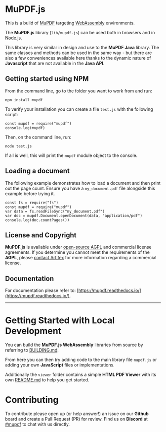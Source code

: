 # MuPDF.js

This is a build of [MuPDF](https://mupdf.com) targeting [WebAssembly](https://webassembly.org) environments.

The **MuPDF.js** library (`lib/mupdf.js`) can be used both in browsers and in [Node.js](https://nodejs.org).

This library is very similar in design and use to the **MuPDF Java** library.
The same classes and methods can be used in the same way - but there are also a few
conveniences available here thanks to the dynamic nature of **Javascript** that are
not available in the **Java API**.




## Getting started using NPM

From the command line, go to the folder you want to work from and run:

	npm install mupdf

To verify your installation you can create a file `test.js` with the following script:

	const mupdf = require("mupdf")
	console.log(mupdf)

Then, on the command line, run:

	node test.js

If all is well, this will print the `mupdf` module object to the console.

## Loading a document

The following example demonstrates how to load a document and then print out the page count.
Ensure you have a `my_document.pdf` file alongside this example before trying it.

	const fs = require("fs")
	const mupdf = require("mupdf")
	var data = fs.readFileSync("my_document.pdf")
	var doc = mupdf.Document.openDocument(data, "application/pdf")
	console.log(doc.countPages())

## License and Copyright

**MuPDF.js** is available under [open-source AGPL](https://www.gnu.org/licenses/agpl-3.0.html) and commercial license agreements. If you determine you cannot meet the requirements of the **AGPL**, please [contact Artifex](https://artifex.com/contact/mupdf-inquiry.php) for more information regarding a commercial license.

## Documentation

For documentation please refer to: [https://mupdf.readthedocs.io/](https://mupdf.readthedocs.io/).


---

# Getting Started with Local Development

You can build the **MuPDF.js WebAssembly** libraries from source by referring to [BUILDING.md](https://github.com/ArtifexSoftware/mupdf.js/blob/master/BUILDING.md).

From here you can then try adding code to the main library file `mupdf.js` or adding your own **JavaScript** files or implementations.

Additionally the `viewer` folder contains a simple **HTML PDF Viewer** with its own [README.md](https://github.com/ArtifexSoftware/mupdf.js/blob/master/viewer/README.md) to help you get started.


# Contributing


To contribute please open up (or help answer!) an issue on our **Github** board and create a Pull Request (PR) for review. Find us on **Discord** at [#mupdf](https://discord.gg/DQjvZ6ERqH) to chat with us directly.

